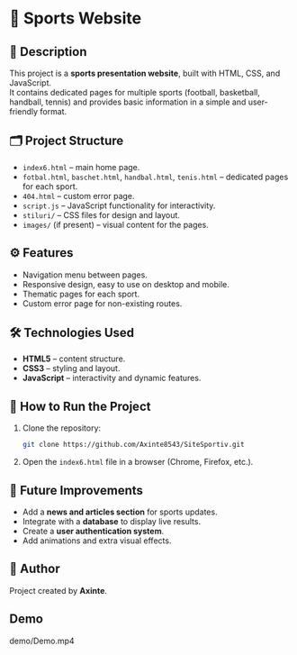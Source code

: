 # 🏀 Sports Website

## 📖 Description
This project is a **sports presentation website**, built with HTML, CSS, and JavaScript.  
It contains dedicated pages for multiple sports (football, basketball, handball, tennis) and provides basic information in a simple and user-friendly format.

## 🗂️ Project Structure
- `index6.html` – main home page.
- `fotbal.html`, `baschet.html`, `handbal.html`, `tenis.html` – dedicated pages for each sport.
- `404.html` – custom error page.
- `script.js` – JavaScript functionality for interactivity.
- `stiluri/` – CSS files for design and layout.
- `images/` (if present) – visual content for the pages.

## ⚙️ Features
- Navigation menu between pages.
- Responsive design, easy to use on desktop and mobile.
- Thematic pages for each sport.
- Custom error page for non-existing routes.

## 🛠️ Technologies Used
- **HTML5** – content structure.
- **CSS3** – styling and layout.
- **JavaScript** – interactivity and dynamic features.

## 🚀 How to Run the Project
1. Clone the repository:
   ```bash
   git clone https://github.com/Axinte8543/SiteSportiv.git
   ```
2. Open the `index6.html` file in a browser (Chrome, Firefox, etc.).

## 🔮 Future Improvements
- Add a **news and articles section** for sports updates.
- Integrate with a **database** to display live results.
- Create a **user authentication system**.
- Add animations and extra visual effects.

## 👤 Author
Project created by **Axinte**.

## Demo
demo/Demo.mp4
